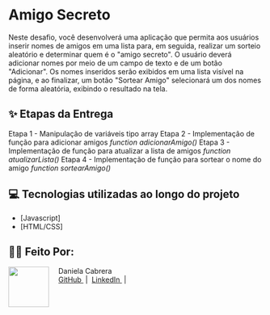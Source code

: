 # Amigo Secreto

Neste desafio, você desenvolverá uma aplicação que permita aos usuários inserir nomes de amigos em uma lista para, em seguida, realizar um sorteio aleatório e determinar quem é o "amigo secreto".
O usuário deverá adicionar nomes por meio de um campo de texto e de um botão "Adicionar".
Os nomes inseridos serão exibidos em uma lista visível na página, e ao finalizar, um botão "Sortear Amigo" selecionará um dos nomes de forma aleatória, exibindo o resultado na tela.

## ✨ Etapas da Entrega

Etapa 1 - Manipulação de variáveis tipo array
Etapa 2 - Implementação de função para adicionar amigos *function adicionarAmigo()*
Etapa 3 - Implementação de função para atualizar a lista de amigos *function atualizarLista()*
Etapa 4 - Implementação de função para sortear o nome do amigo *function sortearAmigo()*

## 💻 Tecnologias utilizadas ao longo do projeto

- [Javascript]
- [HTML/CSS]

## 👨‍💻 Feito Por:
<p>
    <img 
      align=left 
      margin=10 
      width=80 
      src="https://hermes.dio.me/users/student/d1b13e0b-cac7-46af-b99f-f09d892c8215.jpg"
    />
    <p>&nbsp&nbsp&nbsp Daniela Cabrera<br>
    &nbsp&nbsp&nbsp
    <a 
        href="https://github.com/danielacabrera2103">
        GitHub
    </a>
    &nbsp;|&nbsp;
    <a 
        href="https://www.linkedin.com/in/danielacabrerabr">
        LinkedIn
    </a>
    &nbsp;|&nbsp;
   
</p>
<br/><br/>
<p>
